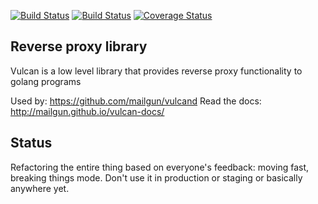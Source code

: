 [![Build Status](https://travis-ci.org/mailgun/vulcan.png)](https://travis-ci.org/mailgun/vulcan)
[![Build Status](https://drone.io/github.com/mailgun/vulcan/status.png)](https://drone.io/github.com/mailgun/vulcan/latest)
[![Coverage Status](https://coveralls.io/repos/mailgun/vulcan/badge.png?branch=master)](https://coveralls.io/r/mailgun/vulcan?branch=master)


Reverse proxy library
----------------------

Vulcan is a low level library that provides reverse proxy functionality to golang programs

Used by: https://github.com/mailgun/vulcand
Read the docs: http://mailgun.github.io/vulcan-docs/

Status
------

Refactoring the entire thing based on everyone's feedback: moving fast, breaking things mode.
Don't use it in production or staging or basically anywhere yet.
